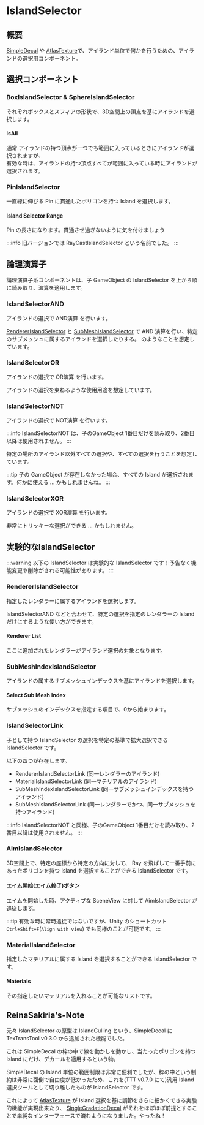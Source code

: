# IslandSelector

## 概要

[SimpleDecal](/docs/Reference/SimpleDecal) や [AtlasTexture](/docs/Reference/AtlasTexture)で、アイランド単位で何かを行うための、アイランドの選択用コンポーネント。

## 選択コンポーネント

### BoxIslandSelector & SphereIslandSelector

それぞれボックスとスフィアの形状で、3D空間上の頂点を基にアイランドを選択します。

#### IsAll

通常 アイランドの持つ頂点が一つでも範囲に入っているときにアイランドが選択されますが、  
有効な時は、アイランドの持つ頂点すべてが範囲に入っている時にアイランドが選択されます。

### PinIslandSelector

一直線に伸びる Pin に貫通したポリゴンを持つ Island を選択します。

#### Island Selector Range

Pin の長さになります。貫通させ過ぎないように気を付けましょう

:::info
旧バージョンでは RayCastIslandSelector という名前でした。
:::

## 論理演算子

論理演算子系コンポーネントは、子 GameObject の IslandSelector を上から順に読み取り、演算を適用します。

### IslandSelectorAND

アイランドの選択で AND演算 を行います。

[RendererIslandSelector](#rendererislandselector) と [SubMeshIslandSelector](#submeshislandselector) で AND 演算を行い、特定のサブメッシュに属するアイランドを選択したりする。
のようなことを想定しています。

### IslandSelectorOR

アイランドの選択で OR演算 を行います。

アイランドの選択を束ねるような使用用途を想定しています。

### IslandSelectorNOT

アイランドの選択で NOT演算 を行います。

:::info
IslandSelectorNOT は、子のGameObject 1番目だけを読み取り、2番目以降は使用されません。
:::

特定の場所のアイランド以外すべての選択や、すべての選択を行うことを想定しています。

:::tip
子の GameObject が存在しなかった場合、すべての Island が選択されます。何かに使える ... かもしれませんね。
:::

### IslandSelectorXOR

アイランドの選択で XOR演算 を行います。

非常にトリッキーな選択ができる ... かもしれません。

## 実験的なIslandSelector

:::warning
以下の IslandSelector は実験的な IslandSelector です！予告なく機能変更や削除がされる可能性があります。
:::

### RendererIslandSelector

指定したレンダラーに属するアイランドを選択します。

IslandSelectorAND などと合わせて、特定の選択を指定のレンダラーの Island だけにするような使い方ができます。

#### Renderer List

ここに追加されたレンダラーがアイランド選択の対象となります。

### SubMeshIndexIslandSelector

アイランドの属するサブメッシュインデックスを基にアイランドを選択します。

#### Select Sub Mesh Index

サブメッシュのインデックスを指定する項目で、0から始まります。

### IslandSelectorLink

子として持つ IslandSelector の選択を特定の基準で拡大選択できる IslandSelector です。

以下の四つが存在します。

- RendererIslandSelectorLink (同一レンダラーのアイランド)
- MaterialIslandSelectorLink (同一マテリアルのアイランド)
- SubMeshIndexIslandSelectorLink (同一サブメッシュインデックスを持つアイランド)
- SubMeshIslandSelectorLink (同一レンダラーでかつ、同一サブメッシュを持つアイランド)

:::info
IslandSelectorNOT と同様、子のGameObject 1番目だけを読み取り、2番目以降は使用されません。
:::

### AimIslandSelector

3D空間上で、特定の座標から特定の方向に対して、 Ray を飛ばして一番手前にあったポリゴンを持つ Island を選択することができる IslandSelector です。

#### エイム開始(エイム終了)ボタン

エイムを開始した時、アクティブな SceneView に対して AimIslandSelector が追従します。

:::tip
有効な時に常時追従ではないですが、Unity のショートカット `Ctrl+Shift+F`(`Align with view`) でも同様のことが可能です。
:::

### MaterialIslandSelector

指定したマテリアルに属する Island を選択することができる IslandSelector です。

#### Materials

その指定したいマテリアルを入れることが可能なリストです。

## ReinaSakiria's-Note

元々 IslandSelector の原型は IslandCulling という、SimpleDecal に TexTransTool v0.3.0 から追加された機能でした。

これは SimpleDecal の枠の中で線を動かしを動かし、当たったポリゴンを持つ Island にだけ、デカールを適用するという物。

SimpleDecal の Island 単位の範囲制限は非常に便利でしたが、枠の中という制約は非常に面倒で自由度が低かったため、これを(TTT v0.7.0 にて)汎用 Island 選択ツールとして切り離したものが IslandSelector です。

これによって [AtlasTexture](/docs/Reference/AtlasTexture) が Island 選択を基に調節をさらに細かくできる実験的機能が実現出来たり、 [SingleGradationDecal](/docs/Reference/SingleGradationDecal.md) がそれをほぼほぼ前提とすることで単純なインターフェースで済むようになりました。やったね！
